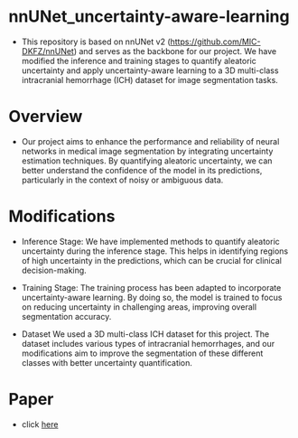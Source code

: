 # nnUNet_uncertainty-aware-learning

- This repository is based on nnUNet v2 (https://github.com/MIC-DKFZ/nnUNet) and serves as the backbone for our project. We have modified the inference and training stages to quantify aleatoric uncertainty and apply uncertainty-aware learning to a 3D multi-class intracranial hemorrhage (ICH) dataset for image segmentation tasks.

# Overview
- Our project aims to enhance the performance and reliability of neural networks in medical image segmentation by integrating uncertainty estimation techniques. By quantifying aleatoric uncertainty, we can better understand the confidence of the model in its predictions, particularly in the context of noisy or ambiguous data.

# Modifications
- Inference Stage:
We have implemented methods to quantify aleatoric uncertainty during the inference stage. This helps in identifying regions of high uncertainty in the predictions, which can be crucial for clinical decision-making.

- Training Stage:
The training process has been adapted to incorporate uncertainty-aware learning. By doing so, the model is trained to focus on reducing uncertainty in challenging areas, improving overall segmentation accuracy.

- Dataset
We used a 3D multi-class ICH dataset for this project. The dataset includes various types of intracranial hemorrhages, and our modifications aim to improve the segmentation of these different classes with better uncertainty quantification.

# Paper
- click [here](https://github.com/WeiHan00457030/nnUNet_uncertainty-aware-learning/blob/main/dissertation.pdf)